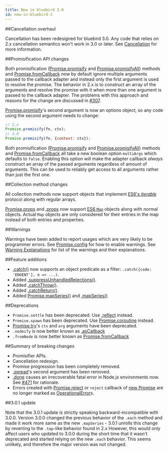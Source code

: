 ```yaml
---
title: New in bluebird 3.0
id: new-in-bluebird-3
---
```


##Cancellation overhaul

Cancellation has been redesigned for bluebird 3.0. Any code that relies on 2.x cancellation semantics won't work in 3.0 or later. See [Cancellation](.) for more information.

##Promisification API changes

Both promisification \([Promise.promisify](.) and [Promise.promisifyAll](.)\) methods and [Promise.fromCallback](.) now by default ignore multiple arguments passed to the callback adapter and instead only the first argument is used to resolve the promise. The behavior in 2.x is to construct an array of the arguments and resolve the promise with it when more than one argument is passed to the callback adapter. The problems with this approach and reasons for the change are discussed in [#307](.).

[Promise.promisify](.)'s second argument is now an options object, so any code using the second argument needs to change:

```js
// 2.x
Promise.promisify(fn, ctx);
// 3.0
Promise.promisify(fn, {context: ctx});
```

Both promisification \([Promise.promisify](.) and [Promise.promisifyAll](.)\) methods and [Promise.fromCallback](.) all take a new boolean option `multiArgs` which defaults to `false`. Enabling this option will make the adapter callback *always* construct an array of the passed arguments regardless of amount of arguments. This can be used to reliably get access to all arguments rather than just the first one.

##Collection method changes

All collection methods now support objects that implement [ES6's *iterable*](https://developer.mozilla.org/en-US/docs/Web/JavaScript/Reference/Iteration_protocols) protocol along with regular arrays.

[Promise.props](.) and [.props](.) now support [ES6 `Map`](https://developer.mozilla.org/en-US/docs/Web/JavaScript/Reference/Global_Objects/Map) objects along with normal objects. Actual `Map` objects are only considered for their entries in the map instead of both entries and properties.


##Warnings

Warnings have been added to report usages which are very likely to be programmer errors. See [Promise.config](.) for how to enable warnings. See [Warning Explanations](warning-explanations.html) for list of the warnings and their explanations.

##Feature additions

- [.catch\(\)](.) now supports an object predicate as a filter: `.catch({code: 'ENOENT'}, e => ...)`.
- Added [.suppressUnhandledRejections\(\)](.).
- Added [.catchThrow\(\)](.).
- Added [.catchReturn\(\)](.).
- Added [Promise.mapSeries\(\)](.) and [.mapSeries\(\)](.)

##Deprecations

- `Promise.settle` has been deprecated. Use [.reflect](.) instead.
- `Promise.spawn` has been deprecated. Use [Promise.coroutine](.) instead.
- [Promise.try](.)'s `ctx` and `arg` arguments have been deprecated.
- `.nodeify` is now better known as [.asCallback](.)
- `.fromNode` is now better known as [Promise.fromCallback](.)


##Summary of breaking changes

- Promisifier APIs.
- Cancellation redesign.
- Promise progression has been completely removed.
- [.spread](.)'s second argument has been removed.
- [.done](.) causes an irrecoverable fatal error in Node.js environments now. See [#471](.) for rationale.
- Errors created with [Promise.reject](.) or `reject` callback of [new Promise](.) are no longer marked as [OperationalError](.)s.

##3.0.1 update

Note that the 3.0.1 update is strictly speaking backward-incompatible with 3.0.0. Version 3.0.0 changed the previous behavior of the `.each` method and made it work more same as the new `.mapSeries` - 3.0.1 unrolls this change by reverting to the `.tap`-like behavior found in 2.x However, this would only affect users who updated to 3.0.0 during the short time that it wasn't deprecated and started relying on the new `.each` behavior. This seems unlikely, and therefore the major version was not changed.
